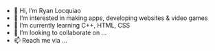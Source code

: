 - 👋 Hi, I’m Ryan Locquiao
- 👀 I’m interested in making apps, developing websites & video games
- 🌱 I’m currently learning C++, HTML, CSS
- 💞️ I’m looking to collaborate on ...
- 📫 Reach me via ...

<!---
ryanlocquiao/ryanlocquiao is a ✨ special ✨ repository because its `README.md` (this file) appears on your GitHub profile.
You can click the Preview link to take a look at your changes.
--->
